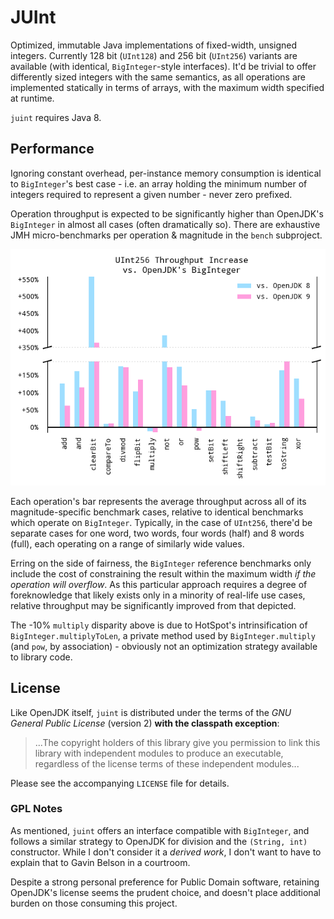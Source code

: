 # JUInt

Optimized, immutable Java implementations of fixed-width, unsigned
integers.  Currently 128 bit (`UInt128`) and 256 bit (`UInt256`) variants
are available (with identical, `BigInteger`-style interfaces).  It'd
be trivial to offer differently sized integers with the same semantics, as all
operations are implemented statically in terms of arrays, with the maximum width
specified at runtime.

`juint` requires Java 8.

## Performance

Ignoring constant overhead, per-instance memory consumption is identical to
`BigInteger`'s best case - i.e. an array holding the minimum number of
integers required to represent a given number - never zero prefixed.

Operation throughput is expected to be significantly higher than OpenJDK's
`BigInteger` in almost all cases (often dramatically so).  There are
exhaustive JMH micro-benchmarks per operation & magnitude in the `bench`
subproject.

![graph](static/uint256.png)

Each operation's bar represents the average throughput across all of its
magnitude-specific benchmark cases, relative to identical benchmarks which
operate on `BigInteger`.  Typically, in the case of `UInt256`, there'd be
separate cases for one word, two words, four words (half) and 8 words (full),
each operating on a range of similarly wide values.

Erring on the side of fairness, the `BigInteger` reference benchmarks only
include the cost of constraining the result within the maximum width _if the operation
will overflow_.  As this particular approach requires a degree of foreknowledge
that likely exists only in a minority of real-life use cases, relative throughput
may be significantly improved from that depicted.

The -10% `multiply` disparity above is due to HotSpot's intrinsification of
`BigInteger.multiplyToLen`, a private method used by `BigInteger.multiply` (and
`pow`, by association) - obviously not an optimization strategy available to
library code.

## License

Like OpenJDK itself, `juint` is distributed under the terms of the _GNU General
Public License_ (version 2) **with the classpath exception**:

> ...The copyright holders of this library give you permission to link this
> library with independent modules to produce an executable, regardless of the
> license terms of these independent modules...

Please see the accompanying `LICENSE` file for details.

### GPL Notes

As mentioned, `juint` offers an interface compatible with `BigInteger`, and
follows a similar strategy to OpenJDK for division and the `(String, int)`
constructor.  While I don't consider it a _derived work_, I don't want to have
to explain that to Gavin Belson in a courtroom.

Despite a strong personal preference for Public Domain software, retaining OpenJDK's
license seems the prudent choice, and doesn't place additional burden on those
consuming this project.
